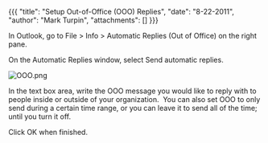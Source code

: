 {{{
  "title": "Setup Out-of-Office (OOO) Replies",
  "date": "8-22-2011",
  "author": "Mark Turpin",
  "attachments": []
}}}

<p>In Outlook, go to File &gt; Info &gt; Automatic Replies (Out of Office) on the right pane.</p>
<p>On the Automatic Replies window, select Send automatic replies.</p>
<p><img src="https://t3n.zendesk.com/attachments/token/epta7rqhq12czbc/?name=OOO.png" alt="OOO.png" />
</p>
<p>In the text box area, write the OOO message you would like to reply with to people inside or outside of your organization.&nbsp; You can also set OOO to only send during a certain time range, or you can leave it to send all of the time; until you turn
  it off.</p>
<p>Click OK when finished.</p>
